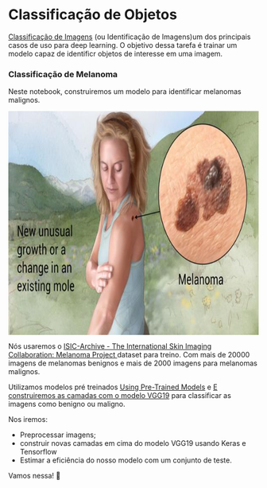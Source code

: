 # Classificação de Objetos

[Classificação de Imagens](https://en.wikipedia.org/wiki/Computer_vision#Recognition) (ou Identificação de Imagens)um dos principais casos de uso para deep learning. O objetivo dessa tarefa é trainar um modelo capaz de identificr objetos de interesse em uma imagem. 

### Classificação de Melanoma

Neste notebook, construiremos um modelo para identificar melanomas malignos. 

<img src="https://github.com/williamsaraiva/cancer_diag_with_keras/blob/master/exemp-google.jpg?raw=true" width="700" height="450" align="center"/>

Nós usaremos o [ISIC-Archive -  The International Skin Imaging Collaboration: Melanoma Project ](https://www.isic-archive.com/#!/topWithHeader/onlyHeaderTop/gallery) dataset para treino. Com mais de 20000 imagens de melanomas benignos e mais de 2000 imagens para melanomas malignos. 

Utilizamos modelos pré treinados [Using Pre-Trained Models](https://keras.rstudio.com/articles/applications.html) e [E construiremos as camadas com o modelo VGG19](https://www.kaggle.com/keras/vgg19) para classificar as imagens como benigno ou maligno.


Nos iremos:
- Preprocessar imagens;
- construir novas camadas em cima do modelo VGG19 usando Keras e Tensorflow
- Estimar a eficiência  do nosso modelo com um conjunto de teste.



Vamos nessa! 🚀
